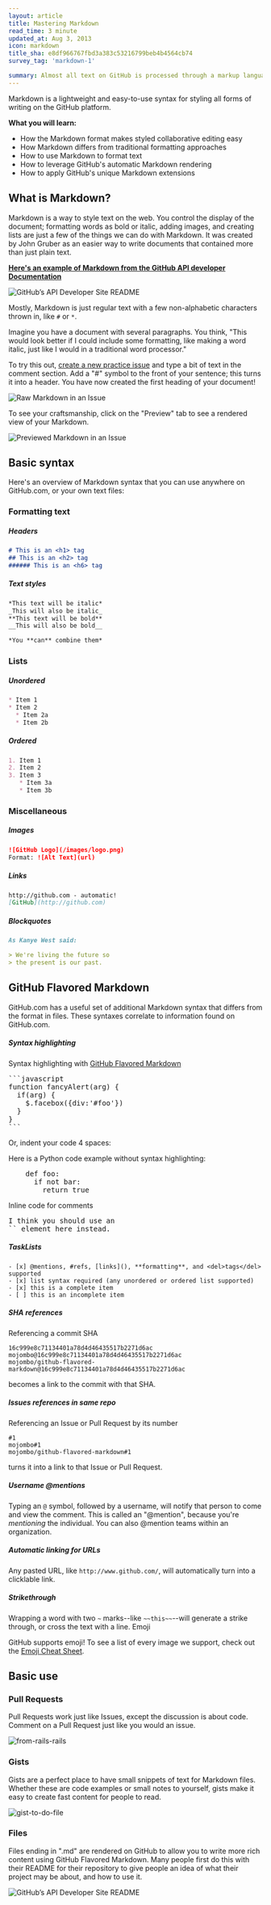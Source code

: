 ```yaml
---
layout: article
title: Mastering Markdown
read_time: 3 minute
updated_at: Aug 3, 2013
icon: markdown
title_sha: e8df966767fbd3a383c53216799beb4b4564cb74
survey_tag: 'markdown-1'

summary: Almost all text on GitHub is processed through a markup language called <em>Markdown</em> — it's an easy way to include simple formatting (like <em>italics</em>, <strong>bold words</strong>, lists, and <a href="/basics/mastering-markdown">links</a>). This guide will show you the ins-and-outs of Markdown on GitHub.
---
```


<a id="intro" title="Intro" class="toc-item"></a>
Markdown is a lightweight and easy-to-use syntax for styling all forms of writing on the GitHub platform.

**What you will learn:**

* How the Markdown format makes styled collaborative editing easy
* How Markdown differs from traditional formatting approaches
* How to use Markdown to format text
* How to leverage GitHub's automatic Markdown rendering
* How to apply GitHub's unique Markdown extensions

<a id="what" title="What is Markdown?" class="toc-item"></a>
## What is Markdown?

Markdown is a way to style text on the web. You control the display of the document; formatting words as bold or italic, adding images, and creating lists are just a few of the things we can do with Markdown. It was created by John Gruber as an easier way to write documents that contained more than just plain text.

<strong><a href="https://github.com/github/developer.github.com" target="_blank">Here's an example of Markdown from the GitHub API developer Documentation</a></strong>

![GitHub’s API Developer Site README](masteringmarkdown-github-developer-api-readme.jpg)

Mostly, Markdown is just regular text with a few non-alphabetic characters thrown in, like `#` or `*`.

Imagine you have a document with several paragraphs. You think, "This would look better if I could include some formatting, like making a word italic, just like I would in a traditional word processor."

To try this out, [create a new practice issue](https://github.com/githubtraining/sample-markdown/issues/new) and type a bit of text in the comment section. Add a "#" symbol to the front of your sentence; this turns it into a header. You have now created the first heading of your document!

![Raw Markdown in an Issue](masteringmarkdown-sample-issue-raw.jpg)

To see your craftsmanship, click on the "Preview" tab to see a rendered view of your Markdown.

![Previewed Markdown in an Issue](masteringmarkdown-sample-issue-preview.jpg)

<a id="special" title="Basic syntax" class="toc-item"></a>
## Basic syntax

Here's an overview of Markdown syntax that you can use anywhere on GitHub.com, or your own text files:

### Formatting text

##### Headers

```markdown
# This is an <h1> tag
## This is an <h2> tag
###### This is an <h6> tag
```

##### Text styles

```markdown
*This text will be italic*
_This will also be italic_
**This text will be bold**
__This will also be bold__

*You **can** combine them*
```

### Lists

##### Unordered

```markdown
* Item 1
* Item 2
  * Item 2a
  * Item 2b
```

##### Ordered

```markdown
1. Item 1
2. Item 2
3. Item 3
   * Item 3a
   * Item 3b
```

### Miscellaneous

##### Images

```markdown
![GitHub Logo](/images/logo.png)
Format: ![Alt Text](url)
```

##### Links

```markdown
http://github.com - automatic!
[GitHub](http://github.com)
```

##### Blockquotes

```markdown
As Kanye West said:

> We're living the future so
> the present is our past.
```

<a id="special" title="GitHub Flavored Markdown" class="toc-item"></a>
## GitHub Flavored Markdown

GitHub.com has a useful set of additional Markdown syntax that differs from the format in files. These syntaxes correlate to information found on GitHub.com.

##### Syntax highlighting

Syntax highlighting with [GitHub Flavored Markdown](https://help.github.com/articles/github-flavored-markdown)

<pre>
```javascript
function fancyAlert(arg) {
  if(arg) {
    $.facebox({div:'#foo'})
  }
}
```</pre>

Or, indent your code 4 spaces:


Here is a Python code example
without syntax highlighting:

<pre>
    def foo:
      if not bar:
        return true
</pre>

Inline code for comments
<pre>
I think you should use an
`<addr>` element here instead.
</pre>

##### TaskLists

```
- [x] @mentions, #refs, [links](), **formatting**, and <del>tags</del> supported
- [x] list syntax required (any unordered or ordered list supported)
- [x] this is a complete item
- [ ] this is an incomplete item
```

##### SHA references

Referencing a commit SHA

```
16c999e8c71134401a78d4d46435517b2271d6ac
mojombo@16c999e8c71134401a78d4d46435517b2271d6ac
mojombo/github-flavored-markdown@16c999e8c71134401a78d4d46435517b2271d6ac
```

becomes a link to the commit with that SHA.

##### Issues references in same repo


Referencing an Issue or Pull Request by its number

```
#1
mojombo#1
mojombo/github-flavored-markdown#1
```

turns it into a link to that Issue or Pull Request.

##### Username @mentions

Typing an `@` symbol, followed by a username, will notify that person to come and view
the comment. This is called an "@mention", because you're _mentioning_ the individual.
You can also @mention teams within an organization.

##### Automatic linking for URLs

Any pasted URL, like `http://www.github.com/`, will automatically turn into a clicklable link.

##### Strikethrough

Wrapping a word with two `~` marks--like `~~this~~`--will generate a strike through, or cross the text with a line.
Emoji

GitHub supports emoji! To see a list of every image we support, check out the [Emoji Cheat Sheet](http://www.emoji-cheat-sheet.com/).

<a id="gfm" title="Basic use" class="toc-item"></a>
## Basic use

### Pull Requests
Pull Requests work just like Issues, except the discussion is about code. Comment on a Pull Request just like you would an issue.

![from-rails-rails](https://f.cloud.github.com/assets/45141/1573881/09a0fbd4-5136-11e3-8e60-27ad047cce2a.png)

### Gists
Gists are a perfect place to have small snippets of text for Markdown files. Whether these are code examples or small notes to yourself, gists make it easy to create fast content for people to read.

![gist-to-do-file](https://f.cloud.github.com/assets/45141/1545382/9b986474-4d75-11e3-8e26-c712711fcdda.png)


### Files

Files ending in ".md" are rendered on GitHub to allow you to write more rich content using GitHub Flavored Markdown. Many people first do this with their README for their repository to give people an idea of what their project may be about, and how to use it.

![GitHub’s API Developer Site README](masteringmarkdown-github-developer-api-readme.jpg)
